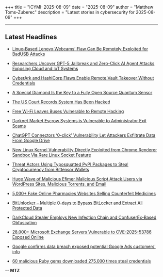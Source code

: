 +++
title = "ICYMI: 2025-08-09"
date = "2025-08-09"
author = "Matthew Toms-Zuberec"
description = "Latest stories in cybersecurity for 2025-08-09"
+++

---------------------------------------------------------------------------
## Latest Headlines
- [Linux-Based Lenovo Webcams’ Flaw Can Be Remotely Exploited for BadUSB Attacks](https://thehackernews.com/2025/08/linux-based-lenovo-webcams-flaw-can-be.html)

- [Researchers Uncover GPT-5 Jailbreak and Zero-Click AI Agent Attacks Exposing Cloud and IoT Systems](https://thehackernews.com/2025/08/researchers-uncover-gpt-5-jailbreak-and.html)

- [CyberArk and HashiCorp Flaws Enable Remote Vault Takeover Without Credentials](https://thehackernews.com/2025/08/cyberark-and-hashicorp-flaws-enable.html)

- [A Special Diamond Is the Key to a Fully Open Source Quantum Sensor](https://www.wired.com/story/fully-open-source-quantum-sensor-uncut-gem/)

- [The US Court Records System Has Been Hacked](https://www.wired.com/story/us-court-records-system-hacked/)

- [Free Wi-Fi Leaves Buses Vulnerable to Remote Hacking](https://www.securityweek.com/free-wi-fi-leaves-buses-vulnerable-to-remote-hacking/)

- [Darknet Market Escrow Systems is Vulnerable to Administrator Exit Scams](https://cybersecuritynews.com/darknet-market-escrow-systems-is-vulnerable-to-administrator-exit-scams/)

- [ChatGPT Connectors ‘0-click’ Vulnerability Let Attackers Exfiltrate Data From Google Drive](https://cybersecuritynews.com/chatgpt-0-click-connectors-vulnerability/)

- [New Linux Kernel Vulnerability Directly Exploited from Chrome Renderer Sandbox Via Rare Linux Socket Feature](https://cybersecuritynews.com/new-linux-kernel-vulnerability/)

- [Threat Actors Using Typosquatted PyPI Packages to Steal Cryptocurrency from Bittensor Wallets](https://cybersecuritynews.com/typosquatted-pypi-packages-steal-from-bittensor-wallets/)

- [Huge Wave of Malicious Efimer Malicious Script Attack Users via WordPress Sites, Malicious Torrents, and Email](https://cybersecuritynews.com/huge-wave-of-malicious-efimer-malicious-script-attack-users/)

- [5,000+ Fake Online Pharmacies Websites Selling Counterfeit Medicines](https://cybersecuritynews.com/5000-fake-online-pharmacies-websites/)

- [BitUnlocker – Multiple 0-days to Bypass BitLocker and Extract All Protected Data](https://cybersecuritynews.com/bitunlocker-bypass-bitlocker/)

- [DarkCloud Stealer Employs New Infection Chain and ConfuserEx-Based Obfuscation](https://cybersecuritynews.com/darkcloud-stealer-employs-new-infection-chain/)

- [28,000+ Microsoft Exchange Servers Vulnerable to CVE-2025-53786 Exposed Online](https://cybersecuritynews.com/microsoft-exchange-servers-vulnerable/)

- [Google confirms data breach exposed potential Google Ads customers' info](https://www.bleepingcomputer.com/news/security/google-confirms-data-breach-exposed-potential-google-ads-customers-info/)

- [60 malicious Ruby gems downloaded 275,000 times steal credentials](https://www.bleepingcomputer.com/news/security/60-malicious-ruby-gems-downloaded-275-000-times-steal-credentials/)

**-- MTZ**